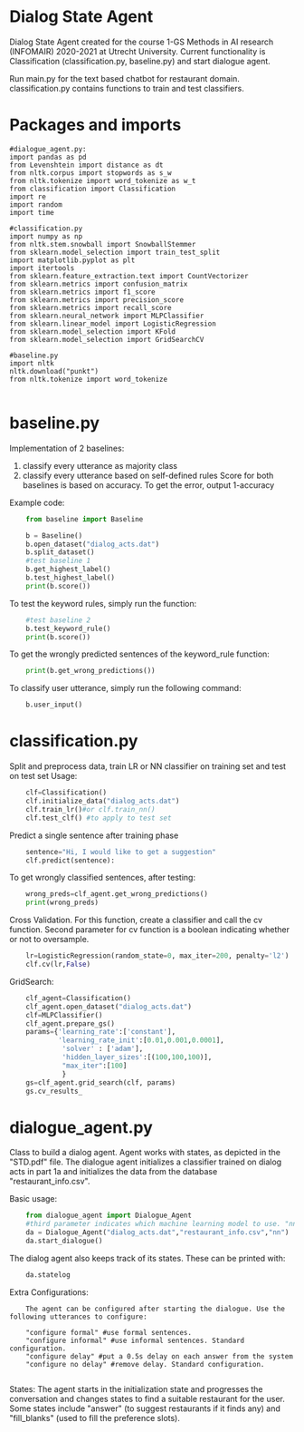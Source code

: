 # Dialog State Agent

Dialog State Agent created for the course 1-GS Methods in AI research (INFOMAIR) 2020-2021 at Utrecht University.
Current functionality is Classification (classification.py, baseline.py) and start dialogue agent.

Run main.py for the text based chatbot for restaurant domain.
classification.py contains functions to train and test classifiers.

# Packages and imports
```
#dialogue_agent.py:
import pandas as pd
from Levenshtein import distance as dt
from nltk.corpus import stopwords as s_w
from nltk.tokenize import word_tokenize as w_t
from classification import Classification
import re
import random
import time

#classification.py
import numpy as np
from nltk.stem.snowball import SnowballStemmer
from sklearn.model_selection import train_test_split
import matplotlib.pyplot as plt
import itertools
from sklearn.feature_extraction.text import CountVectorizer
from sklearn.metrics import confusion_matrix
from sklearn.metrics import f1_score
from sklearn.metrics import precision_score
from sklearn.metrics import recall_score
from sklearn.neural_network import MLPClassifier
from sklearn.linear_model import LogisticRegression
from sklearn.model_selection import KFold
from sklearn.model_selection import GridSearchCV

#baseline.py
import nltk
nltk.download("punkt")
from nltk.tokenize import word_tokenize


```
# baseline.py
Implementation of 2 baselines:
1. classify every utterance as majority class
2. classify every utterance based on self-defined rules
Score for both baselines is based on accuracy. To get the error, output 1-accuracy

Example code:
``` python
    from baseline import Baseline

    b = Baseline()
    b.open_dataset("dialog_acts.dat")
    b.split_dataset()
    #test baseline 1
    b.get_highest_label()
    b.test_highest_label()
    print(b.score())
```
To test the keyword rules, simply run the function:

```python
    #test baseline 2
    b.test_keyword_rule()
    print(b.score())
```

To get the wrongly predicted sentences of the keyword_rule function:

```python
    print(b.get_wrong_predictions())
```

To classify user utterance, simply run the following command:
```python
    b.user_input()
```


# classification.py

Split and preprocess data, train LR or NN classifier on training set and test on test set
Usage: 

```python
    clf=Classification()
    clf.initialize_data("dialog_acts.dat")
    clf.train_lr()#or clf.train_nn()
    clf.test_clf() #to apply to test set
```

Predict a single sentence after training phase
    
```python
    sentence="Hi, I would like to get a suggestion"
    clf.predict(sentence):
```


To get wrongly classified sentences, after testing:

```python
    wrong_preds=clf_agent.get_wrong_predictions()
    print(wrong_preds)

```

Cross Validation. For this function, create a classifier and call the cv function. Second parameter for cv function is a boolean indicating whether or not to oversample.
    
```python
    lr=LogisticRegression(random_state=0, max_iter=200, penalty='l2')
    clf.cv(lr,False) 
```

GridSearch:

```python
    clf_agent=Classification()
    clf_agent.open_dataset("dialog_acts.dat")
    clf=MLPClassifier()
    clf_agent.prepare_gs()
    params={'learning_rate':['constant'],
            'learning_rate_init':[0.01,0.001,0.0001],
             'solver' : ['adam'],
             'hidden_layer_sizes':[(100,100,100)],
             "max_iter":[100]
             }
    gs=clf_agent.grid_search(clf, params)
    gs.cv_results_
```



# dialogue_agent.py

Class to build a dialog agent. Agent works with states, as depicted in the "STD.pdf" file.
The dialogue agent initializes a classifier trained on dialog acts in part 1a and initializes the data from the database "restaurant_info.csv". 

Basic usage: 

```python
    from dialogue_agent import Dialogue_Agent
    #third parameter indicates which machine learning model to use. "nn" for Neural Network, empty string for Logistic Regression 
    da = Dialogue_Agent("dialog_acts.dat","restaurant_info.csv","nn")
    da.start_dialogue()
```

The dialog agent also keeps track of its states. These can be printed with: 

```python
    da.statelog
```


Extra Configurations:

```
    The agent can be configured after starting the dialogue. Use the following utterances to configure:
    
    "configure formal" #use formal sentences. 
    "configure informal" #use informal sentences. Standard configuration.
    "configure delay" #put a 0.5s delay on each answer from the system
    "configure no delay" #remove delay. Standard configuration.
           
```
States:
The agent starts in the initialization state and progresses the conversation and changes states to find a suitable restaurant for the user. Some states include "answer" (to suggest restaurants if it finds any) and "fill_blanks" (used to fill the preference slots).

